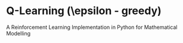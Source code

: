 # Q-Learning (\epsilon - greedy)
A Reinforcement Learning Implementation in Python for Mathematical Modelling
